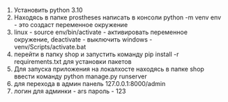 1. Установить python 3.10
2. Находясь в папке prostheses написать в консоли python -m venv env  - это создаст переменное окружение
3. linux - source env/bin/activate - активировать переменное окружение, deactivate - выключить
   windows - venv/Scripts/activate.bat
4. перейти в папку shop и запустить команду pip install -r requirements.txt для установки пакетов
5. Для запуска приложения на локалхосте находясь в папке shop ввести команду python manage.py runserver
6. для перехода в админ панель 127.0.0.1:8000/admin 
7. логин для админки - ars пароль - 123